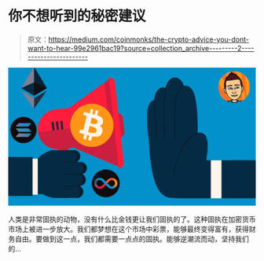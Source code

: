 # 你不想听到的秘密建议

> 原文：<https://medium.com/coinmonks/the-crypto-advice-you-dont-want-to-hear-99e2961bac19?source=collection_archive---------2----------------------->

![](img/553fdc3dea88baef4e81a8cd4beb1d62.png)

人类是非常固执的动物，没有什么比金钱更让我们固执的了。这种固执在加密货币市场上被进一步放大。我们都梦想在这个市场中彩票，能够最终变得富有，获得财务自由。要做到这一点，我们都需要一点点的固执。能够逆潮流而动，坚持我们的…